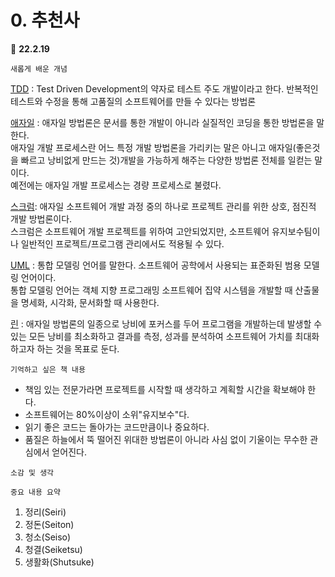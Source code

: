# 0. 추천사

:calendar: __22.2.19__

```
새롭게 배운 개념
```

[TDD](https://ko.wikipedia.org/wiki/%ED%85%8C%EC%8A%A4%ED%8A%B8_%EC%A3%BC%EB%8F%84_%EA%B0%9C%EB%B0%9C) : Test Driven Development의 약자로 테스트 주도 개발이라고 한다. 반복적인 테스트와 수정을 통해 고품질의 소프트웨어를 만들 수 있다는 방법론

[애자일](https://ko.wikipedia.org/wiki/%EC%95%A0%EC%9E%90%EC%9D%BC_%EC%86%8C%ED%94%84%ED%8A%B8%EC%9B%A8%EC%96%B4_%EA%B0%9C%EB%B0%9C) : 애자일 방법론은 문서를 통한 개발이 아니라 실질적인 코딩을 통한 방법론을 말한다.  
애자일 개발 프로세스란 어느 특정 개발 방법론을 가리키는 말은 아니고 애자일(좋은것을 빠르고 낭비없게 만드는 것)개발을 가능하게 해주는 다양한 방법론 전체를 일컫는 말이다.  
예전에는 애자일 개발 프로세스는 경량 프로세스로 불렸다.

[스크럼](https://ko.wikipedia.org/wiki/%EC%8A%A4%ED%81%AC%EB%9F%BC_(%EC%95%A0%EC%9E%90%EC%9D%BC_%EA%B0%9C%EB%B0%9C_%ED%94%84%EB%A1%9C%EC%84%B8%EC%8A%A4)): 애자일 소프트웨어 개발 과정 중의 하나로 프로젝트 관리를 위한 상호, 점진적 개발 방법론이다.  
스크럼은 소프트웨어 개발 프로젝트를 위하여 고안되었지만, 소프트웨어 유지보수팀이나 일반적인 프로젝트/프로그램 관리에서도 적용될 수 있다.

[UML](https://ko.wikipedia.org/wiki/%ED%86%B5%ED%95%A9_%EB%AA%A8%EB%8D%B8%EB%A7%81_%EC%96%B8%EC%96%B4) : 통합 모델링 언어를 말한다. 소프트웨어 공학에서 사용되는 표준화된 범용 모델링 언어이다.  
통합 모델링 언어는 객체 지향 프로그래밍 소프트웨어 집약 시스템을 개발할 때 산출물을 명세화, 시각화, 문서화할 때 사용한다.

[린](http://www.incodom.kr/%EB%A6%B0_%EC%86%8C%ED%94%84%ED%8A%B8%EC%9B%A8%EC%96%B4_%EA%B0%9C%EB%B0%9C%EB%B0%A9%EB%B2%95%EB%A1%A0) : 애자일 방법론의 일종으로 낭비에 포커스를 두어 프로그램을 개발하는데 발생할 수 있는 모든 낭비를 최소화하고 결과를 측정, 성과를 분석하여 소프트웨어 가치를 최대화하고자 하는 것을 목표로 둔다.

```
기억하고 싶은 책 내용
```

- 책임 있는 전문가라면 프로젝트를 시작할 때 생각하고 계획할 시간을 확보해야 한다.
- 소프트웨어는 80%이상이 소위"유지보수"다.
- 읽기 좋은 코드는 돌아가는 코드만큼이나 중요하다.
- 품질은 하늘에서 뚝 떨어진 위대한 방법론이 아니라 사심 없이 기울이는 무수한 관심에서 얻어진다.

```
소감 및 생각
```



```
중요 내용 요약
```



1. 정리(Seiri)
2. 정돈(Seiton)
3. 청소(Seiso)
4. 청결(Seiketsu)
5. 생활화(Shutsuke)
